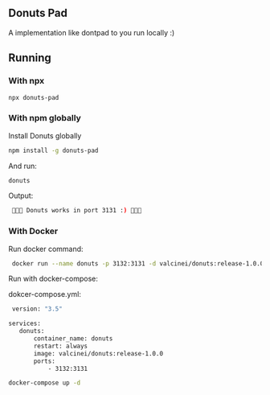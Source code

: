 ## Donuts Pad

A implementation like dontpad to you run locally :)
## Running

### With npx
 ```bash
 npx donuts-pad
 ```
 ### With npm globally
 Install Donuts globally
 ```bash
 npm install -g donuts-pad
 ```
 And run:
  ```bash
 donuts
 ```
 Output:
 ```bash
  🍩🍩🍩 Donuts works in port 3131 :) 🍩🍩🍩
 ```

 ### With Docker 
 Run docker command:
 ```bash
  docker run --name donuts -p 3132:3131 -d valcinei/donuts:release-1.0.0 
  ```
Run with docker-compose:
 
 dokcer-compose.yml:
 ```bash
  version: "3.5"

services:
    donuts:
        container_name: donuts
        restart: always
        image: valcinei/donuts:release-1.0.0
        ports: 
            - 3132:3131
  ```

   ```bash
  docker-compose up -d
  ```